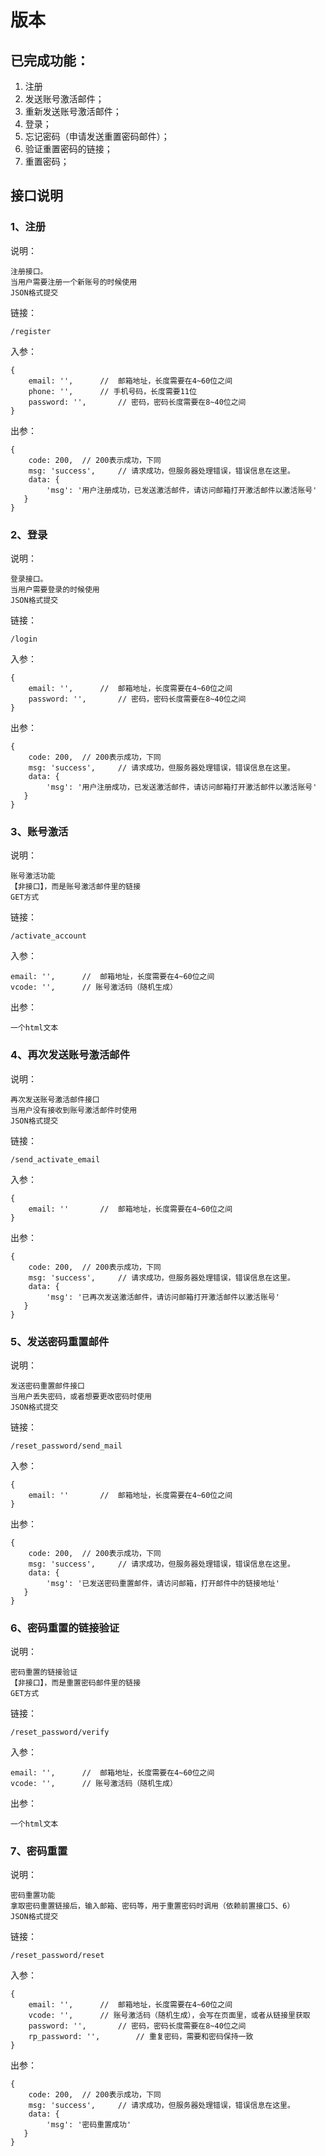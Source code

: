 # 版本

## 已完成功能：

1. 注册
2. 发送账号激活邮件；
3. 重新发送账号激活邮件；
4. 登录；
5. 忘记密码（申请发送重置密码邮件）；
6. 验证重置密码的链接；
7. 重置密码；


## 接口说明

### 1、注册

说明：

```
注册接口。
当用户需要注册一个新账号的时候使用
JSON格式提交
```

链接：

```
/register
```

入参：

```
{
	email: '',		//  邮箱地址，长度需要在4~60位之间
	phone: '',		// 手机号码，长度需要11位
	password: '',		// 密码，密码长度需要在8~40位之间
}
```

出参：

```
{
	code: 200,	// 200表示成功，下同
	msg: 'success',		// 请求成功，但服务器处理错误，错误信息在这里。
	data: {
   		'msg': '用户注册成功，已发送激活邮件，请访问邮箱打开激活邮件以激活账号'
   }
}
```

### 2、登录

说明：

```
登录接口。
当用户需要登录的时候使用
JSON格式提交
```

链接：

```
/login
```

入参：

```
{
	email: '',		//  邮箱地址，长度需要在4~60位之间
	password: '',		// 密码，密码长度需要在8~40位之间
}
```

出参：

```
{
	code: 200,	// 200表示成功，下同
	msg: 'success',		// 请求成功，但服务器处理错误，错误信息在这里。
	data: {
   		'msg': '用户注册成功，已发送激活邮件，请访问邮箱打开激活邮件以激活账号'
   }
}
```

### 3、账号激活

说明：

```
账号激活功能
【非接口】，而是账号激活邮件里的链接
GET方式
```

链接：

```
/activate_account
```

入参：

```
email: '',		//  邮箱地址，长度需要在4~60位之间
vcode: '',		// 账号激活码（随机生成）
```

出参：

```
一个html文本
```

### 4、再次发送账号激活邮件

说明：

```
再次发送账号激活邮件接口
当用户没有接收到账号激活邮件时使用
JSON格式提交
```

链接：

```
/send_activate_email
```

入参：

```
{
	email: ''		//  邮箱地址，长度需要在4~60位之间
}
```

出参：

```
{
	code: 200,	// 200表示成功，下同
	msg: 'success',		// 请求成功，但服务器处理错误，错误信息在这里。
	data: {
   		'msg': '已再次发送激活邮件，请访问邮箱打开激活邮件以激活账号'
   }
}
```


### 5、发送密码重置邮件

说明：

```
发送密码重置邮件接口
当用户丢失密码，或者想要更改密码时使用
JSON格式提交
```

链接：

```
/reset_password/send_mail
```

入参：

```
{
	email: ''		//  邮箱地址，长度需要在4~60位之间
}
```

出参：

```
{
	code: 200,	// 200表示成功，下同
	msg: 'success',		// 请求成功，但服务器处理错误，错误信息在这里。
	data: {
   		'msg': '已发送密码重置邮件，请访问邮箱，打开邮件中的链接地址'
   }
}
```

### 6、密码重置的链接验证

说明：

```
密码重置的链接验证
【非接口】，而是重置密码邮件里的链接
GET方式
```

链接：

```
/reset_password/verify
```

入参：

```
email: '',		//  邮箱地址，长度需要在4~60位之间
vcode: '',		// 账号激活码（随机生成）
```

出参：

```
一个html文本
```

### 7、密码重置

说明：

```
密码重置功能
拿取密码重置链接后，输入邮箱、密码等，用于重置密码时调用（依赖前置接口5、6）
JSON格式提交
```

链接：

```
/reset_password/reset
```

入参：

```
{
	email: '',		//  邮箱地址，长度需要在4~60位之间
	vcode: '',		// 账号激活码（随机生成），会写在页面里，或者从链接里获取
	password: '',		// 密码，密码长度需要在8~40位之间
	rp_password: '',		// 重复密码，需要和密码保持一致
}
```

出参：

```
{
	code: 200,	// 200表示成功，下同
	msg: 'success',		// 请求成功，但服务器处理错误，错误信息在这里。
	data: {
   		'msg': '密码重置成功'
   }
}
```